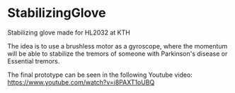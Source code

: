 # StabilizingGlove
Stabilizing glove made for HL2032 at KTH

The idea is to use a brushless motor as a gyroscope, where the momentum will be able to stabilize the tremors of someone with Parkinson's disease or Essential tremors.

The final prototype can be seen in the following Youtube video:
https://www.youtube.com/watch?v=i8PAXT1oUBQ







